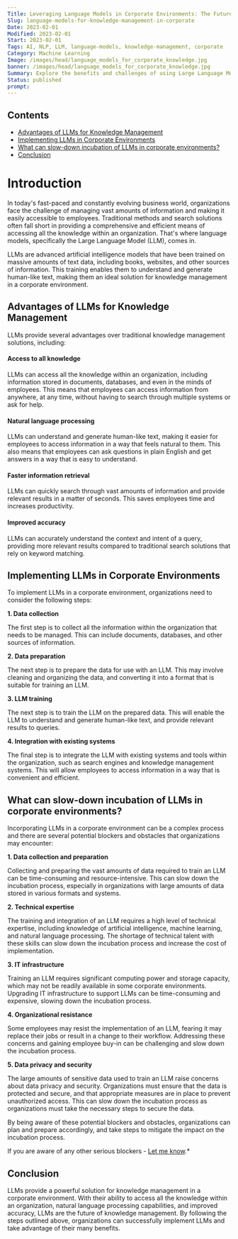 ```yaml
---
Title: Leveraging Language Models in Corporate Environments: The Future of Knowledge Management
Slug: language-models-for-knowledge-management-in-corporate
Date: 2023-02-01
Modified: 2023-02-01
Start: 2023-02-01
Tags: AI, NLP, LLM, language-models, knowledge-management, corporate
Category: Machine Learning
Image: /images/head/language_models_for_corporate_knowledge.jpg
banner: /images/head/language_models_for_corporate_knowledge.jpg
Summary: Explore the benefits and challenges of using Large Language Models (LLMs) in corporate environments for improved knowledge management. Learn how to implement LLMs and overcome potential obstacles.
Status: published
prompt:
---
```

## Contents

<!-- MarkdownTOC levels="2,3" autolink="true" autoanchor="true" -->

- [Advantages of LLMs for Knowledge Management](#advantages-of-llms-for-knowledge-management)
- [Implementing LLMs in Corporate Environments](#implementing-llms-in-corporate-environments)
- [What can slow-down incubation of LLMs in corporate environments?](#what-can-slow-down-incubation-of-llms-in-corporate-environments)
- [Conclusion](#conclusion)

<!-- /MarkdownTOC -->

# Introduction
In today's fast-paced and constantly evolving business world, organizations face the challenge of managing vast amounts of information and making it easily accessible to employees. Traditional methods and search solutions often fall short in providing a comprehensive and efficient means of accessing all the knowledge within an organization. That's where language models, specifically the Large Language Model (LLM), comes in.

LLMs are advanced artificial intelligence models that have been trained on massive amounts of text data, including books, websites, and other sources of information. This training enables them to understand and generate human-like text, making them an ideal solution for knowledge management in a corporate environment.



<a id="advantages-of-llms-for-knowledge-management"></a>
## Advantages of LLMs for Knowledge Management

LLMs provide several advantages over traditional knowledge management solutions, including:

#### Access to all knowledge

LLMs can access all the knowledge within an organization, including information stored in documents, databases, and even in the minds of employees. This means that employees can access information from anywhere, at any time, without having to search through multiple systems or ask for help.
    
#### Natural language processing

LLMs can understand and generate human-like text, making it easier for employees to access information in a way that feels natural to them. This also means that employees can ask questions in plain English and get answers in a way that is easy to understand.
    
#### Faster information retrieval

LLMs can quickly search through vast amounts of information and provide relevant results in a matter of seconds. This saves employees time and increases productivity.
    
#### Improved accuracy

LLMs can accurately understand the context and intent of a query, providing more relevant results compared to traditional search solutions that rely on keyword matching.

<a id="implementing-llms-in-corporate-environments"></a>
## Implementing LLMs in Corporate Environments

To implement LLMs in a corporate environment, organizations need to consider the following steps:

**1.  Data collection**

The first step is to collect all the information within the organization that needs to be managed. This can include documents, databases, and other sources of information.
    
**2.  Data preparation** 

The next step is to prepare the data for use with an LLM. This may involve cleaning and organizing the data, and converting it into a format that is suitable for training an LLM.
    
**3.  LLM training**

The next step is to train the LLM on the prepared data. This will enable the LLM to understand and generate human-like text, and provide relevant results to queries.
    
**4.  Integration with existing systems**

The final step is to integrate the LLM with existing systems and tools within the organization, such as search engines and knowledge management systems. This will allow employees to access information in a way that is convenient and efficient.

<a id="what-can-slow-down-incubation-of-llms-in-corporate-environments"></a>
## What can slow-down incubation of LLMs in corporate environments?
Incorporating LLMs in a corporate environment can be a complex process and there are several potential blockers and obstacles that organizations may encounter:

<a id="1-data-collection-and-preparation"></a>
**1.  Data collection and preparation**

Collecting and preparing the vast amounts of data required to train an LLM can be time-consuming and resource-intensive. This can slow down the incubation process, especially in organizations with large amounts of data stored in various formats and systems.
    
<a id="2-technical-expertise"></a>
**2. Technical expertise**

The training and integration of an LLM requires a high level of technical expertise, including knowledge of artificial intelligence, machine learning, and natural language processing. The shortage of technical talent with these skills can slow down the incubation process and increase the cost of implementation.
    
<a id="3-it-infrastructure"></a>
**3. IT infrastructure**

Training an LLM requires significant computing power and storage capacity, which may not be readily available in some corporate environments. Upgrading IT infrastructure to support LLMs can be time-consuming and expensive, slowing down the incubation process.
    
<a id="4-organizational-resistance"></a>
**4. Organizational resistance**

Some employees may resist the implementation of an LLM, fearing it may replace their jobs or result in a change to their workflow. Addressing these concerns and gaining employee buy-in can be challenging and slow down the incubation process.
    
<a id="5-data-privacy-and-security"></a>
**5. Data privacy and security**

The large amounts of sensitive data used to train an LLM raise concerns about data privacy and security. Organizations must ensure that the data is protected and secure, and that appropriate measures are in place to prevent unauthorized access. This can slow down the incubation process as organizations must take the necessary steps to secure the data.
    
By being aware of these potential blockers and obstacles, organizations can plan and prepare accordingly, and take steps to mitigate the impact on the incubation process.

If you are aware of any other serious blockers -  [Let me know](mailto:ksafjan@gmail.com?subject=Blog+post).*

<a id="conclusion"></a>
## Conclusion

LLMs provide a powerful solution for knowledge management in a corporate environment. With their ability to access all the knowledge within an organization, natural language processing capabilities, and improved accuracy, LLMs are the future of knowledge management. By following the steps outlined above, organizations can successfully implement LLMs and take advantage of their many benefits.